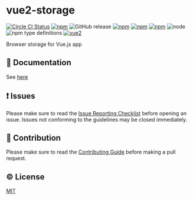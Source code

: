 # vue2-storage


[![Circle CI Status](https://circleci.com/gh/yarkovaleksei/vue2-storage.svg?style=shield)](https://circleci.com/gh/yarkovaleksei/vue2-storage)
[![npm](https://img.shields.io/npm/v/vue2-storage.svg)](https://www.npmjs.com/package/vue2-storage)
![GitHub release](https://img.shields.io/github/release/yarkovaleksei/vue2-storage.svg)
[![npm](https://img.shields.io/npm/dw/vue2-storage.svg)](https://www.npmjs.com/package/vue2-storage)
[![npm](https://img.shields.io/npm/dm/vue2-storage.svg)](https://www.npmjs.com/package/vue2-storage)
[![npm](https://img.shields.io/npm/dy/vue2-storage.svg)](https://www.npmjs.com/package/vue2-storage)
![node](https://img.shields.io/node/v/vue2-storage.svg)
![npm type definitions](https://img.shields.io/npm/types/vue2-storage.svg)
[![vue2](https://img.shields.io/badge/vue-2.x-brightgreen.svg)](https://vuejs.org/)

Browser storage for Vue.js app


## :book: Documentation
See [here](http://yarkovaleksei.github.io/vue2-storage/)


## :exclamation: Issues
Please make sure to read the [Issue Reporting Checklist](https://github.com/yarkovaleksei/vue2-storage/blob/dev/CONTRIBUTING.md#issue-reporting-guidelines) before opening an issue. Issues not conforming to the guidelines may be closed immediately.


## :muscle: Contribution
Please make sure to read the [Contributing Guide](https://github.com/yarkovaleksei/vue2-storage/blob/dev/CONTRIBUTING.md) before making a pull request.

## :copyright: License

[MIT](http://opensource.org/licenses/MIT)
